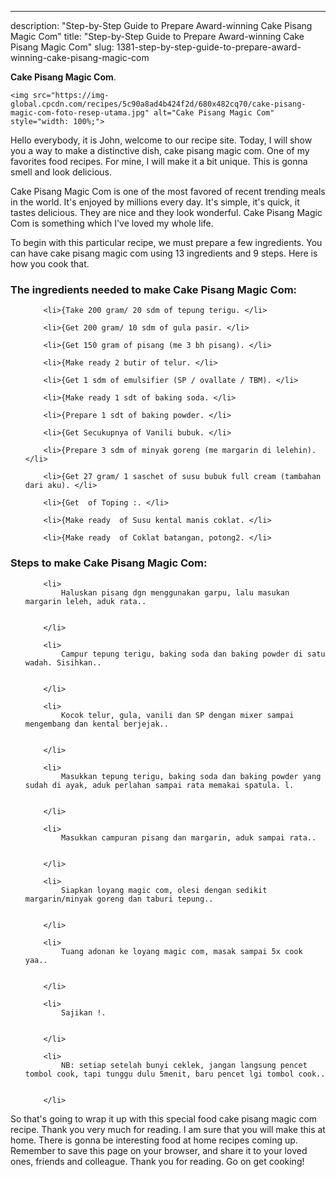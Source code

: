 ---
description: "Step-by-Step Guide to Prepare Award-winning Cake Pisang Magic Com"
title: "Step-by-Step Guide to Prepare Award-winning Cake Pisang Magic Com"
slug: 1381-step-by-step-guide-to-prepare-award-winning-cake-pisang-magic-com

<p>
	<strong>Cake Pisang Magic Com</strong>. 
	
</p>
<p>
	
	<img src="https://img-global.cpcdn.com/recipes/5c90a8ad4b424f2d/680x482cq70/cake-pisang-magic-com-foto-resep-utama.jpg" alt="Cake Pisang Magic Com" style="width: 100%;">
	
	
</p>
<p>
	Hello everybody, it is John, welcome to our recipe site. Today, I will show you a way to make a distinctive dish, cake pisang magic com. One of my favorites food recipes. For mine, I will make it a bit unique. This is gonna smell and look delicious.
</p>
	
<p>
	Cake Pisang Magic Com is one of the most favored of recent trending meals in the world. It's enjoyed by millions every day. It's simple, it's quick, it tastes delicious. They are nice and they look wonderful. Cake Pisang Magic Com is something which I've loved my whole life.
</p>
<p>
	
</p>

<p>
To begin with this particular recipe, we must prepare a few ingredients. You can have cake pisang magic com using 13 ingredients and 9 steps. Here is how you cook that.
</p>

<h3>The ingredients needed to make Cake Pisang Magic Com:</h3>

<ol>
	
		<li>{Take 200 gram/ 20 sdm of tepung terigu. </li>
	
		<li>{Get 200 gram/ 10 sdm of gula pasir. </li>
	
		<li>{Get 150 gram of pisang (me 3 bh pisang). </li>
	
		<li>{Make ready 2 butir of telur. </li>
	
		<li>{Get 1 sdm of emulsifier (SP / ovallate / TBM). </li>
	
		<li>{Make ready 1 sdt of baking soda. </li>
	
		<li>{Prepare 1 sdt of baking powder. </li>
	
		<li>{Get Secukupnya of Vanili bubuk. </li>
	
		<li>{Prepare 3 sdm of minyak goreng (me margarin di lelehin). </li>
	
		<li>{Get 27 gram/ 1 saschet of susu bubuk full cream (tambahan dari aku). </li>
	
		<li>{Get  of Toping :. </li>
	
		<li>{Make ready  of Susu kental manis coklat. </li>
	
		<li>{Make ready  of Coklat batangan, potong2. </li>
	
</ol>
<p>
	
</p>

<h3>Steps to make Cake Pisang Magic Com:</h3>

<ol>
	
		<li>
			Haluskan pisang dgn menggunakan garpu, lalu masukan margarin leleh, aduk rata..
			
			
		</li>
	
		<li>
			Campur tepung terigu, baking soda dan baking powder di satu wadah. Sisihkan..
			
			
		</li>
	
		<li>
			Kocok telur, gula, vanili dan SP dengan mixer sampai mengembang dan kental berjejak..
			
			
		</li>
	
		<li>
			Masukkan tepung terigu, baking soda dan baking powder yang sudah di ayak, aduk perlahan sampai rata memakai spatula. l.
			
			
		</li>
	
		<li>
			Masukkan campuran pisang dan margarin, aduk sampai rata..
			
			
		</li>
	
		<li>
			Siapkan loyang magic com, olesi dengan sedikit margarin/minyak goreng dan taburi tepung..
			
			
		</li>
	
		<li>
			Tuang adonan ke loyang magic com, masak sampai 5x cook yaa..
			
			
		</li>
	
		<li>
			Sajikan !.
			
			
		</li>
	
		<li>
			NB: setiap setelah bunyi ceklek, jangan langsung pencet tombol cook, tapi tunggu dulu 5menit, baru pencet lgi tombol cook..
			
			
		</li>
	
</ol>

<p>
	
</p>

<p>
	So that's going to wrap it up with this special food cake pisang magic com recipe. Thank you very much for reading. I am sure that you will make this at home. There is gonna be interesting food at home recipes coming up. Remember to save this page on your browser, and share it to your loved ones, friends and colleague. Thank you for reading. Go on get cooking!
</p>
